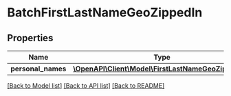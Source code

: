 # BatchFirstLastNameGeoZippedIn

## Properties
Name | Type | Description | Notes
------------ | ------------- | ------------- | -------------
**personal_names** | [**\OpenAPI\Client\Model\FirstLastNameGeoZippedIn[]**](FirstLastNameGeoZippedIn.md) |  | [optional] 

[[Back to Model list]](../README.md#documentation-for-models) [[Back to API list]](../README.md#documentation-for-api-endpoints) [[Back to README]](../README.md)



